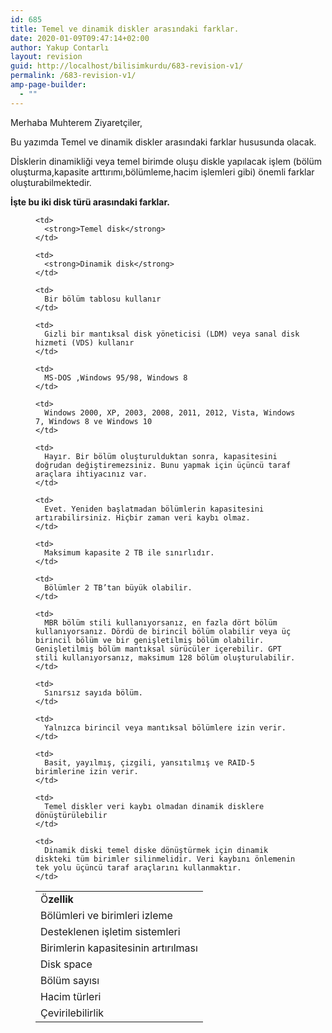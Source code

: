 ```yaml
---
id: 685
title: Temel ve dinamik diskler arasındaki farklar.
date: 2020-01-09T09:47:14+02:00
author: Yakup Contarlı
layout: revision
guid: http://localhost/bilisimkurdu/683-revision-v1/
permalink: /683-revision-v1/
amp-page-builder:
  - ""
---
```

 

Merhaba Muhterem Ziyaretçiler,

Bu yazımda Temel ve dinamik diskler arasındaki farklar hususunda olacak.

Dİsklerin dinamikliği veya temel birimde oluşu diskle yapılacak işlem (bölüm oluşturma,kapasite arttırımı,bölümleme,hacim işlemleri gibi) önemli farklar oluşturabilmektedir.

<!--nextpage-->

**İşte bu iki disk türü arasındaki farklar.**<figure class="wp-block-table">

<table>
  <tr>
    <td>
      Ö<strong>zellik</strong>
    </td>
    
    <td>
      <strong>Temel disk</strong>
    </td>
    
    <td>
      <strong>Dinamik disk</strong>
    </td>
  </tr>
  
  <tr>
    <td>
      Bölümleri ve birimleri izleme
    </td>
    
    <td>
      Bir bölüm tablosu kullanır
    </td>
    
    <td>
      Gizli bir mantıksal disk yöneticisi (LDM) veya sanal disk hizmeti (VDS) kullanır
    </td>
  </tr>
  
  <tr>
    <td>
      Desteklenen işletim sistemleri
    </td>
    
    <td>
      MS-DOS ,Windows 95/98, Windows 8
    </td>
    
    <td>
      Windows 2000, XP, 2003, 2008, 2011, 2012, Vista, Windows 7, Windows 8 ve Windows 10
    </td>
  </tr>
  
  <tr>
    <td>
      Birimlerin kapasitesinin artırılması
    </td>
    
    <td>
      Hayır. Bir bölüm oluşturulduktan sonra, kapasitesini doğrudan değiştiremezsiniz. Bunu yapmak için üçüncü taraf araçlara ihtiyacınız var.
    </td>
    
    <td>
      Evet. Yeniden başlatmadan bölümlerin kapasitesini artırabilirsiniz. Hiçbir zaman veri kaybı olmaz.
    </td>
  </tr>
  
  <tr>
    <td>
      Disk space
    </td>
    
    <td>
      Maksimum kapasite 2 TB ile sınırlıdır.
    </td>
    
    <td>
      Bölümler 2 TB’tan büyük olabilir.
    </td>
  </tr>
  
  <tr>
    <td>
      Bölüm sayısı
    </td>
    
    <td>
      MBR bölüm stili kullanıyorsanız, en fazla dört bölüm kullanıyorsanız. Dördü de birincil bölüm olabilir veya üç birincil bölüm ve bir genişletilmiş bölüm olabilir. Genişletilmiş bölüm mantıksal sürücüler içerebilir. GPT stili kullanıyorsanız, maksimum 128 bölüm oluşturulabilir.
    </td>
    
    <td>
      Sınırsız sayıda bölüm.
    </td>
  </tr>
  
  <tr>
    <td>
      Hacim türleri
    </td>
    
    <td>
      Yalnızca birincil veya mantıksal bölümlere izin verir.
    </td>
    
    <td>
      Basit, yayılmış, çizgili, yansıtılmış ve RAID-5 birimlerine izin verir.
    </td>
  </tr>
  
  <tr>
    <td>
      Çevirilebilirlik
    </td>
    
    <td>
      Temel diskler veri kaybı olmadan dinamik disklere dönüştürülebilir
    </td>
    
    <td>
      Dinamik diski temel diske dönüştürmek için dinamik diskteki tüm birimler silinmelidir. Veri kaybını önlemenin tek yolu üçüncü taraf araçlarını kullanmaktır.
    </td>
  </tr>
</table></figure>